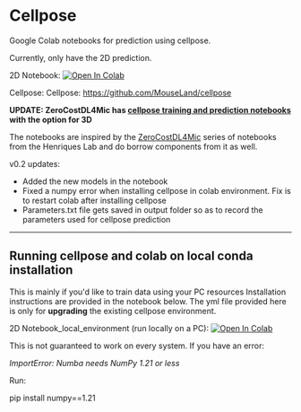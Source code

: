 # Cellpose
Google Colab notebooks for prediction using cellpose.

Currently, only have the 2D prediction. 

2D Notebook: [![Open In Colab](https://colab.research.google.com/assets/colab-badge.svg)](https://colab.research.google.com/github/pr4deepr/cellpose-colab/blob/main/Cellpose_cell_segmentation_2D_prediction_only.ipynb)

Cellpose: Cellpose: https://github.com/MouseLand/cellpose

**UPDATE: ZeroCostDL4Mic has [cellpose training and prediction notebooks](https://github.com/HenriquesLab/ZeroCostDL4Mic/wiki) with the option for 3D**

The notebooks are inspired by the [ZeroCostDL4Mic](https://github.com/HenriquesLab/ZeroCostDL4Mic/wiki) series of notebooks from the Henriques Lab and do borrow components from it as well. 


v0.2 updates:
* Added the new models in the notebook
* Fixed a numpy error when installing cellpose in colab environment. Fix is to restart colab after installing cellpose
* Parameters.txt file gets saved in output folder so as to record the parameters used for cellpose prediction

***********************
## Running cellpose and colab on local conda installation

This is mainly if you'd like to train data using your PC resources
Installation instructions are provided in the notebook below. The yml file provided here is only for **upgrading** the existing cellpose environment.

2D Notebook_local_environment (run locally on a PC): [![Open In Colab](https://colab.research.google.com/assets/colab-badge.svg)](https://colab.research.google.com/github/pr4deepr/cellpose-colab/blob/main/Cellpose_2D_run_on_local_environment.ipynb)

This is not guaranteed to work on every system. If you have an error:

_ImportError: Numba needs NumPy 1.21 or less_

Run:

pip install numpy==1.21

